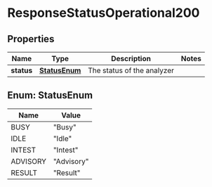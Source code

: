 

# ResponseStatusOperational200


## Properties

Name | Type | Description | Notes
------------ | ------------- | ------------- | -------------
**status** | [**StatusEnum**](#StatusEnum) | The status of the analyzer | 



## Enum: StatusEnum

Name | Value
---- | -----
BUSY | &quot;Busy&quot;
IDLE | &quot;Idle&quot;
INTEST | &quot;Intest&quot;
ADVISORY | &quot;Advisory&quot;
RESULT | &quot;Result&quot;



